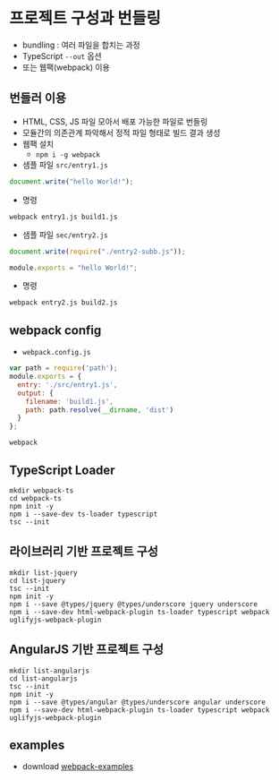 # 프로젝트 구성과 번들링

* bundling : 여러 파일을 합치는 과정
* TypeScript `--out` 옵션
* 또는 웹팩(webpack) 이용

## 번들러 이용

* HTML, CSS, JS 파일 모아서 배포 가능한 파일로 번들링
* 모듈간의 의존관계 파악해서 정적 파일 형태로 빌드 결과 생성
* 웹팩 설치
  * `npm i -g webpack`
* 샘플 파일 `src/entry1.js`

```js
document.write("hello World!");
```

* 명령

```
webpack entry1.js build1.js
```

* 샘플 파일 `sec/entry2.js`

```js
document.write(require("./entry2-subb.js"));
```

```js
module.exports = "hello World!";
```

* 명령

```
webpack entry2.js build2.js
```

## webpack config

* `webpack.config.js`

```js
var path = require('path');
module.exports = {
  entry: './src/entry1.js',
  output: {
    filename: 'build1.js',
    path: path.resolve(__dirname, 'dist')
  }
};
```

```
webpack
```

## TypeScript Loader

```
mkdir webpack-ts
cd webpack-ts
npm init -y
npm i --save-dev ts-loader typescript
tsc --init
```

## 라이브러리 기반 프로젝트 구성

```
mkdir list-jquery
cd list-jquery
tsc --init
npm init -y
npm i --save @types/jquery @types/underscore jquery underscore
npm i --save-dev html-webpack-plugin ts-loader typescript webpack uglifyjs-webpack-plugin
```

## AngularJS 기반 프로젝트 구성

```
mkdir list-angularjs
cd list-angularjs
tsc --init
npm init -y
npm i --save @types/angular @types/underscore angular underscore
npm i --save-dev html-webpack-plugin ts-loader typescript webpack uglifyjs-webpack-plugin
```

## examples

* download [webpack-examples](/md/typescript/webpack-examples.tgz)

